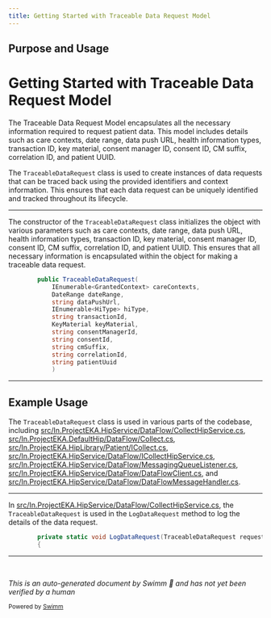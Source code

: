 ```yaml
---
title: Getting Started with Traceable Data Request Model
---
```

## Purpose and Usage

# Getting Started with Traceable Data Request Model

The Traceable Data Request Model encapsulates all the necessary information required to request patient data. This model includes details such as care contexts, date range, data push URL, health information types, transaction ID, key material, consent manager ID, consent ID, CM suffix, correlation ID, and patient UUID.

The <SwmToken path="src/In.ProjectEKA.HipLibrary/Patient/Model/TraceableDataRequest.cs" pos="8:3:3" line-data="        public TraceableDataRequest(">`TraceableDataRequest`</SwmToken> class is used to create instances of data requests that can be traced back using the provided identifiers and context information. This ensures that each data request can be uniquely identified and tracked throughout its lifecycle.

<SwmSnippet path="/src/In.ProjectEKA.HipLibrary/Patient/Model/TraceableDataRequest.cs" line="8">

---

The constructor of the <SwmToken path="src/In.ProjectEKA.HipLibrary/Patient/Model/TraceableDataRequest.cs" pos="8:3:3" line-data="        public TraceableDataRequest(">`TraceableDataRequest`</SwmToken> class initializes the object with various parameters such as care contexts, date range, data push URL, health information types, transaction ID, key material, consent manager ID, consent ID, CM suffix, correlation ID, and patient UUID. This ensures that all necessary information is encapsulated within the object for making a traceable data request.

```c#
        public TraceableDataRequest(
            IEnumerable<GrantedContext> careContexts,
            DateRange dateRange,
            string dataPushUrl,
            IEnumerable<HiType> hiType,
            string transactionId,
            KeyMaterial keyMaterial,
            string consentManagerId,
            string consentId,
            string cmSuffix,
            string correlationId,
            string patientUuid
            )
```

---

</SwmSnippet>

## Example Usage

The <SwmToken path="src/In.ProjectEKA.HipLibrary/Patient/Model/TraceableDataRequest.cs" pos="8:3:3" line-data="        public TraceableDataRequest(">`TraceableDataRequest`</SwmToken> class is used in various parts of the codebase, including <SwmPath>[src/In.ProjectEKA.HipService/DataFlow/CollectHipService.cs](src/In.ProjectEKA.HipService/DataFlow/CollectHipService.cs)</SwmPath>, <SwmPath>[src/In.ProjectEKA.DefaultHip/DataFlow/Collect.cs](src/In.ProjectEKA.DefaultHip/DataFlow/Collect.cs)</SwmPath>, <SwmPath>[src/In.ProjectEKA.HipLibrary/Patient/ICollect.cs](src/In.ProjectEKA.HipLibrary/Patient/ICollect.cs)</SwmPath>, <SwmPath>[src/In.ProjectEKA.HipService/DataFlow/ICollectHipService.cs](src/In.ProjectEKA.HipService/DataFlow/ICollectHipService.cs)</SwmPath>, <SwmPath>[src/In.ProjectEKA.HipService/DataFlow/MessagingQueueListener.cs](src/In.ProjectEKA.HipService/DataFlow/MessagingQueueListener.cs)</SwmPath>, <SwmPath>[src/In.ProjectEKA.HipService/DataFlow/DataFlowClient.cs](src/In.ProjectEKA.HipService/DataFlow/DataFlowClient.cs)</SwmPath>, and <SwmPath>[src/In.ProjectEKA.HipService/DataFlow/DataFlowMessageHandler.cs](src/In.ProjectEKA.HipService/DataFlow/DataFlowMessageHandler.cs)</SwmPath>.

<SwmSnippet path="/src/In.ProjectEKA.HipService/DataFlow/CollectHipService.cs" line="79">

---

In <SwmPath>[src/In.ProjectEKA.HipService/DataFlow/CollectHipService.cs](src/In.ProjectEKA.HipService/DataFlow/CollectHipService.cs)</SwmPath>, the <SwmToken path="src/In.ProjectEKA.HipService/DataFlow/CollectHipService.cs" pos="79:9:9" line-data="        private static void LogDataRequest(TraceableDataRequest request)">`TraceableDataRequest`</SwmToken> is used in the <SwmToken path="src/In.ProjectEKA.HipService/DataFlow/CollectHipService.cs" pos="79:7:7" line-data="        private static void LogDataRequest(TraceableDataRequest request)">`LogDataRequest`</SwmToken> method to log the details of the data request.

```c#
        private static void LogDataRequest(TraceableDataRequest request)
        {
```

---

</SwmSnippet>

&nbsp;

*This is an auto-generated document by Swimm 🌊 and has not yet been verified by a human*

<SwmMeta version="3.0.0" repo-id="Z2l0aHViJTNBJTNBaGlwLXNlcnZpY2UlM0ElM0FTd2ltbS1EZW1v" repo-name="hip-service"><sup>Powered by [Swimm](/)</sup></SwmMeta>
